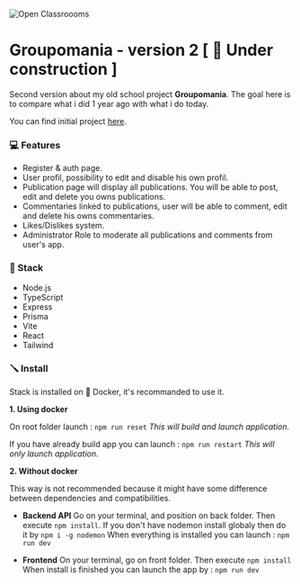 ![Open Classroooms](https://github.com/thierry-laval/archives/raw/master/images/Logo_OpenClassrooms.png?raw=true)
# Groupomania - version 2 [ 🚧 Under construction ]

Second version about my old school project **Groupomania**. 
The goal here is to compare what i did 1 year ago with what i do today.

You can find initial project [here](https://github.com/bengar-dev/Groupomania).

### 💻 Features

- Register & auth page.
- User profil, possibility to edit and disable his own profil.
- Publication page will display all publications. You will be able to post, edit and delete you owns publications.
- Commentaries linked to publications, user will be able to comment, edit and delete his owns commentaries.
- Likes/Dislikes system.
- Administrator Role to moderate all publications and comments from user's app.

### 📀 Stack

- Node.js
- TypeScript
- Express
- Prisma
- Vite
- React
- Tailwind

### 🪛 Install

Stack is installed on 🐋 Docker, it's recommanded to use it.

**1. Using docker**

On root folder launch : ```npm run reset```
*This will build and launch application.*

If you have already build app you can launch : ```npm run restart```
*This will only launch application.*

**2. Without docker**

This way is not recommended because it might have some difference between dependencies and compatibilities.

- **Backend API**
    Go on your terminal, and position on back folder. Then execute ```npm install```.
    If you don't have nodemon install globaly then do it by ```npm i -g nodemon```
    When everything is installed you can launch : ```npm run dev``` 

- **Frontend**
    On your terminal, go on front folder. Then execute ```npm install```
    When install is finished you can launch the app by : ```npm run dev```